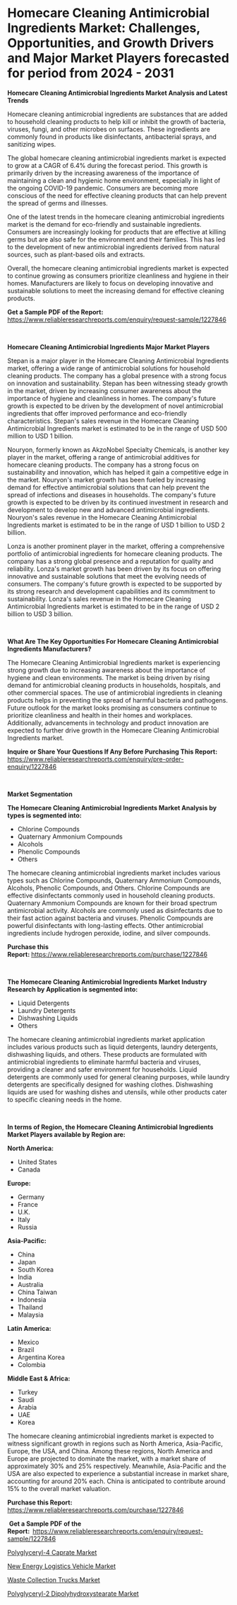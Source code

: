 <p><h1>Homecare Cleaning Antimicrobial Ingredients Market: Challenges, Opportunities, and Growth Drivers and Major Market Players forecasted for period from 2024 - 2031</h1></p><p><strong>Homecare Cleaning Antimicrobial Ingredients Market Analysis and Latest Trends</strong></p>
<p><p>Homecare cleaning antimicrobial ingredients are substances that are added to household cleaning products to help kill or inhibit the growth of bacteria, viruses, fungi, and other microbes on surfaces. These ingredients are commonly found in products like disinfectants, antibacterial sprays, and sanitizing wipes.</p><p>The global homecare cleaning antimicrobial ingredients market is expected to grow at a CAGR of 6.4% during the forecast period. This growth is primarily driven by the increasing awareness of the importance of maintaining a clean and hygienic home environment, especially in light of the ongoing COVID-19 pandemic. Consumers are becoming more conscious of the need for effective cleaning products that can help prevent the spread of germs and illnesses.</p><p>One of the latest trends in the homecare cleaning antimicrobial ingredients market is the demand for eco-friendly and sustainable ingredients. Consumers are increasingly looking for products that are effective at killing germs but are also safe for the environment and their families. This has led to the development of new antimicrobial ingredients derived from natural sources, such as plant-based oils and extracts.</p><p>Overall, the homecare cleaning antimicrobial ingredients market is expected to continue growing as consumers prioritize cleanliness and hygiene in their homes. Manufacturers are likely to focus on developing innovative and sustainable solutions to meet the increasing demand for effective cleaning products.</p></p>
<p><strong>Get a Sample PDF of the Report:&nbsp;</strong> <a href="https://www.reliableresearchreports.com/enquiry/request-sample/1227846">https://www.reliableresearchreports.com/enquiry/request-sample/1227846</a></p>
<p>&nbsp;</p>
<p><strong>Homecare Cleaning Antimicrobial Ingredients Major Market Players</strong></p>
<p><p>Stepan is a major player in the Homecare Cleaning Antimicrobial Ingredients market, offering a wide range of antimicrobial solutions for household cleaning products. The company has a global presence with a strong focus on innovation and sustainability. Stepan has been witnessing steady growth in the market, driven by increasing consumer awareness about the importance of hygiene and cleanliness in homes. The company's future growth is expected to be driven by the development of novel antimicrobial ingredients that offer improved performance and eco-friendly characteristics. Stepan's sales revenue in the Homecare Cleaning Antimicrobial Ingredients market is estimated to be in the range of USD 500 million to USD 1 billion.</p><p>Nouryon, formerly known as AkzoNobel Specialty Chemicals, is another key player in the market, offering a range of antimicrobial additives for homecare cleaning products. The company has a strong focus on sustainability and innovation, which has helped it gain a competitive edge in the market. Nouryon's market growth has been fueled by increasing demand for effective antimicrobial solutions that can help prevent the spread of infections and diseases in households. The company's future growth is expected to be driven by its continued investment in research and development to develop new and advanced antimicrobial ingredients. Nouryon's sales revenue in the Homecare Cleaning Antimicrobial Ingredients market is estimated to be in the range of USD 1 billion to USD 2 billion.</p><p>Lonza is another prominent player in the market, offering a comprehensive portfolio of antimicrobial ingredients for homecare cleaning products. The company has a strong global presence and a reputation for quality and reliability. Lonza's market growth has been driven by its focus on offering innovative and sustainable solutions that meet the evolving needs of consumers. The company's future growth is expected to be supported by its strong research and development capabilities and its commitment to sustainability. Lonza's sales revenue in the Homecare Cleaning Antimicrobial Ingredients market is estimated to be in the range of USD 2 billion to USD 3 billion.</p></p>
<p>&nbsp;</p>
<p><strong>What Are The Key Opportunities For Homecare Cleaning Antimicrobial Ingredients Manufacturers?</strong></p>
<p><p>The Homecare Cleaning Antimicrobial Ingredients market is experiencing strong growth due to increasing awareness about the importance of hygiene and clean environments. The market is being driven by rising demand for antimicrobial cleaning products in households, hospitals, and other commercial spaces. The use of antimicrobial ingredients in cleaning products helps in preventing the spread of harmful bacteria and pathogens. Future outlook for the market looks promising as consumers continue to prioritize cleanliness and health in their homes and workplaces. Additionally, advancements in technology and product innovation are expected to further drive growth in the Homecare Cleaning Antimicrobial Ingredients market.</p></p>
<p><strong>Inquire or Share Your Questions If Any Before Purchasing This Report:</strong> <a href="https://www.reliableresearchreports.com/enquiry/pre-order-enquiry/1227846">https://www.reliableresearchreports.com/enquiry/pre-order-enquiry/1227846</a></p>
<p>&nbsp;</p>
<p><strong>Market Segmentation</strong></p>
<p><strong>The Homecare Cleaning Antimicrobial Ingredients Market Analysis by types is segmented into:</strong></p>
<p><ul><li>Chlorine Compounds</li><li>Quaternary Ammonium Compounds</li><li>Alcohols</li><li>Phenolic Compounds</li><li>Others</li></ul></p>
<p><p>The homecare cleaning antimicrobial ingredients market includes various types such as Chlorine Compounds, Quaternary Ammonium Compounds, Alcohols, Phenolic Compounds, and Others. Chlorine Compounds are effective disinfectants commonly used in household cleaning products. Quaternary Ammonium Compounds are known for their broad spectrum antimicrobial activity. Alcohols are commonly used as disinfectants due to their fast action against bacteria and viruses. Phenolic Compounds are powerful disinfectants with long-lasting effects. Other antimicrobial ingredients include hydrogen peroxide, iodine, and silver compounds.</p></p>
<p><strong>Purchase this Report:&nbsp;</strong><a href="https://www.reliableresearchreports.com/purchase/1227846">https://www.reliableresearchreports.com/purchase/1227846</a></p>
<p>&nbsp;</p>
<p><strong>The Homecare Cleaning Antimicrobial Ingredients Market Industry Research by Application is segmented into:</strong></p>
<p><ul><li>Liquid Detergents</li><li>Laundry Detergents</li><li>Dishwashing Liquids</li><li>Others</li></ul></p>
<p><p>The homecare cleaning antimicrobial ingredients market application includes various products such as liquid detergents, laundry detergents, dishwashing liquids, and others. These products are formulated with antimicrobial ingredients to eliminate harmful bacteria and viruses, providing a cleaner and safer environment for households. Liquid detergents are commonly used for general cleaning purposes, while laundry detergents are specifically designed for washing clothes. Dishwashing liquids are used for washing dishes and utensils, while other products cater to specific cleaning needs in the home.</p></p>
<p>&nbsp;</p>
<p><strong>In terms of Region, the Homecare Cleaning Antimicrobial Ingredients Market Players available by Region are:</strong></p>
<p>
    <p> <strong> North America: </strong>
        <ul>
            <li>United States</li>
            <li>Canada</li>
        </ul>
        </p> 
    <p> <strong> Europe: </strong>
        <ul>
            <li>Germany</li>
            <li>France</li>
            <li>U.K.</li>
            <li>Italy</li>
            <li>Russia</li>
        </ul>
        </p> 
    <p> <strong> Asia-Pacific: </strong>
        <ul>
            <li>China</li>
            <li>Japan</li>
            <li>South Korea</li>
            <li>India</li>
            <li>Australia</li>
            <li>China Taiwan</li>
            <li>Indonesia</li>
            <li>Thailand</li>
            <li>Malaysia</li>
        </ul>
        </p> 
    <p> <strong> Latin America: </strong>
        <ul>
            <li>Mexico</li>
            <li>Brazil</li>
            <li>Argentina Korea</li>
            <li>Colombia</li>
        </ul>
        </p> 
    <p> <strong> Middle East & Africa: </strong>
        <ul>
            <li>Turkey</li>
            <li>Saudi</li>
            <li>Arabia</li>
            <li>UAE</li>
            <li>Korea</li>
        </ul>
    </p>
    </p>
<p><p>The homecare cleaning antimicrobial ingredients market is expected to witness significant growth in regions such as North America, Asia-Pacific, Europe, the USA, and China. Among these regions, North America and Europe are projected to dominate the market, with a market share of approximately 30% and 25% respectively. Meanwhile, Asia-Pacific and the USA are also expected to experience a substantial increase in market share, accounting for around 20% each. China is anticipated to contribute around 15% to the overall market valuation.</p></p>
<p><strong>Purchase this Report: </strong><a href="https://www.reliableresearchreports.com/purchase/1227846">https://www.reliableresearchreports.com/purchase/1227846</a></p>
<p>&nbsp;<strong>Get a Sample PDF of the Report:&nbsp;&nbsp;</strong><a href="https://www.reliableresearchreports.com/enquiry/request-sample/1227846">https://www.reliableresearchreports.com/enquiry/request-sample/1227846</a></p>
<p><strong></strong></p>
<p><p><a href="https://github.com/joannagoyvaerts/Market-Research-Report-List-1/blob/main/polyglyceryl-4-caprate-market.md">Polyglyceryl-4 Caprate Market</a></p><p><a href="https://issuu.com/reportprime-2/docs/new-energy-logistics-vehicle-market-size-2030.pptx">New Energy Logistics Vehicle Market</a></p><p><a href="https://issuu.com/reportprime-2/docs/waste-collection-trucks-market-size-2030.pptx">Waste Collection Trucks Market</a></p><p><a href="https://github.com/lubmix/Market-Research-Report-List-1/blob/main/polyglyceryl-2-dipolyhydroxystearate-market.md">Polyglyceryl-2 Dipolyhydroxystearate Market</a></p></p>